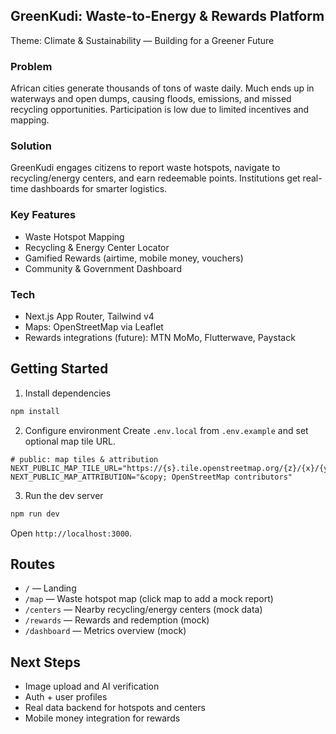 ## GreenKudi: Waste-to-Energy & Rewards Platform

Theme: Climate & Sustainability — Building for a Greener Future

### Problem
African cities generate thousands of tons of waste daily. Much ends up in waterways and open dumps, causing floods, emissions, and missed recycling opportunities. Participation is low due to limited incentives and mapping.

### Solution
GreenKudi engages citizens to report waste hotspots, navigate to recycling/energy centers, and earn redeemable points. Institutions get real-time dashboards for smarter logistics.

### Key Features
- Waste Hotspot Mapping
- Recycling & Energy Center Locator
- Gamified Rewards (airtime, mobile money, vouchers)
- Community & Government Dashboard

### Tech
- Next.js App Router, Tailwind v4
- Maps: OpenStreetMap via Leaflet
- Rewards integrations (future): MTN MoMo, Flutterwave, Paystack

## Getting Started

1) Install dependencies
```bash
npm install
```

2) Configure environment
Create `.env.local` from `.env.example` and set optional map tile URL.
```env
# public: map tiles & attribution
NEXT_PUBLIC_MAP_TILE_URL="https://{s}.tile.openstreetmap.org/{z}/{x}/{y}.png"
NEXT_PUBLIC_MAP_ATTRIBUTION="&copy; OpenStreetMap contributors"
```

3) Run the dev server
```bash
npm run dev
```
Open `http://localhost:3000`.

## Routes
- `/` — Landing
- `/map` — Waste hotspot map (click map to add a mock report)
- `/centers` — Nearby recycling/energy centers (mock data)
- `/rewards` — Rewards and redemption (mock)
- `/dashboard` — Metrics overview (mock)

## Next Steps
- Image upload and AI verification
- Auth + user profiles
- Real data backend for hotspots and centers
- Mobile money integration for rewards
